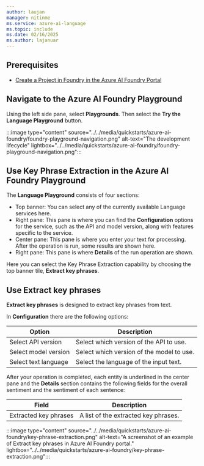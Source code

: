 ```yaml
---
author: laujan
manager: nitinme
ms.service: azure-ai-language
ms.topic: include
ms.date: 02/16/2025
ms.author: lajanuar
---
```


## Prerequisites

* [Create a Project in Foundry in the Azure AI Foundry Portal](../../../../../ai-foundry/how-to/create-projects.md)

## Navigate to the Azure AI Foundry Playground

Using the left side pane, select **Playgrounds**. Then select the **Try the Language Playground** button.

:::image type="content" source="../../media/quickstarts/azure-ai-foundry/foundry-playground-navigation.png" alt-text="The development lifecycle" lightbox="../../media/quickstarts/azure-ai-foundry/foundry-playground-navigation.png":::

## Use Key Phrase Extraction in the Azure AI Foundry Playground

The **Language Playground** consists of four sections:

* Top banner: You can select any of the currently available Language services here.
* Right pane: This pane is where you can find the **Configuration** options for the service, such as the API and model version, along with features specific to the service.
* Center pane: This pane is where you enter your text for processing. After the operation is run, some results are shown here.
* Right pane: This pane is where **Details** of the run operation are shown.

Here you can select the Key Phrase Extraction capability by choosing the top banner tile, **Extract key phrases**.

## Use Extract key phrases

**Extract key phrases** is designed to extract key phrases from text.

In **Configuration** there are the following options:

|Option              |Description                              |
|--------------------|-----------------------------------------|
|Select API version  | Select which version of the API to use.    |
|Select model version| Select which version of the model to use.|
|Select text language| Select the language of the input text. |

After your operation is completed, each entity is underlined in the center pane and the **Details** section contains the following fields for the overall sentiment and the sentiment of each sentence:

|Field | Description                |
|------|----------------------------|
|Extracted key phrases|A list of the extracted key phrases.|

:::image type="content" source="../../media/quickstarts/azure-ai-foundry/key-phrase-extraction.png" alt-text="A screenshot of an example of Extract key phrases in Azure AI Foundry portal." lightbox="../../media/quickstarts/azure-ai-foundry/key-phrase-extraction.png":::
